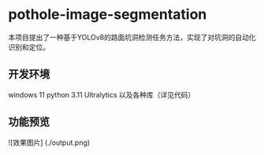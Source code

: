 # pothole-image-segmentation
本项目提出了一种基于YOLOv8的路面坑洞检测任务方法，实现了对坑洞的自动化识别和定位。

## 开发环境
windows 11
python 3.11
Ultralytics
以及各种库（详见代码）

## 功能预览
![效果图片]
(./output.png)
